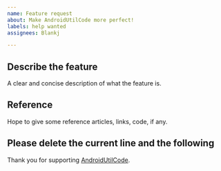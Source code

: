 ```yaml
---
name: Feature request
about: Make AndroidUtilCode more perfect!
labels: help wanted
assignees: Blankj

---
```


## Describe the feature

A clear and concise description of what the feature is.


## Reference

Hope to give some reference articles, links, code, if any.


## Please delete the current line and the following

Thank you for supporting [AndroidUtilCode](https://github.com/Blankj/AndroidUtilCode).
